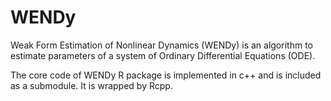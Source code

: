 # WENDy 

Weak Form Estimation of Nonlinear Dynamics (WENDy) is an algorithm to estimate parameters of a system of Ordinary Differential Equations (ODE).

The core code of WENDy  R package is implemented in c++ and is included as a submodule. It is wrapped by Rcpp.